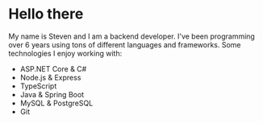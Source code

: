 # **Hello there**

My name is Steven and I am a backend developer. I've been programming over 6 years using tons of different languages and frameworks. Some technologies I enjoy working with:
* ASP.NET Core & C#
* Node.js & Express
* TypeScript
* Java & Spring Boot
* MySQL & PostgreSQL
* Git
